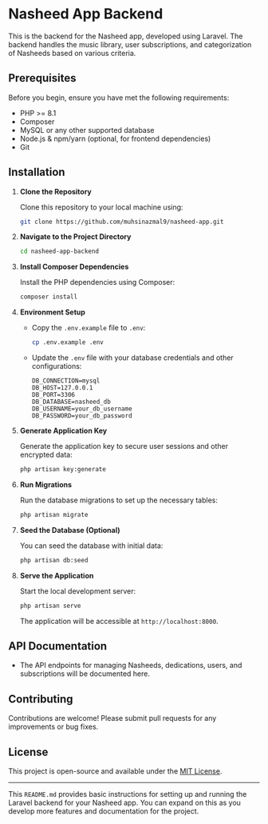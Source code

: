 # Nasheed App Backend

This is the backend for the Nasheed app, developed using Laravel. The backend handles the music library, user subscriptions, and categorization of Nasheeds based on various criteria.

## Prerequisites

Before you begin, ensure you have met the following requirements:

- PHP >= 8.1
- Composer
- MySQL or any other supported database
- Node.js & npm/yarn (optional, for frontend dependencies)
- Git

## Installation

1. **Clone the Repository**

   Clone this repository to your local machine using:

   ```bash
   git clone https://github.com/muhsinazmal9/nasheed-app.git
   ```

2. **Navigate to the Project Directory**

   ```bash
   cd nasheed-app-backend
   ```

3. **Install Composer Dependencies**

   Install the PHP dependencies using Composer:

   ```bash
   composer install
   ```

4. **Environment Setup**

   - Copy the `.env.example` file to `.env`:

     ```bash
     cp .env.example .env
     ```

   - Update the `.env` file with your database credentials and other configurations:

     ```plaintext
     DB_CONNECTION=mysql
     DB_HOST=127.0.0.1
     DB_PORT=3306
     DB_DATABASE=nasheed_db
     DB_USERNAME=your_db_username
     DB_PASSWORD=your_db_password
     ```

5. **Generate Application Key**

   Generate the application key to secure user sessions and other encrypted data:

   ```bash
   php artisan key:generate
   ```

6. **Run Migrations**

   Run the database migrations to set up the necessary tables:

   ```bash
   php artisan migrate
   ```

7. **Seed the Database (Optional)**

   You can seed the database with initial data:

   ```bash
   php artisan db:seed
   ```

8. **Serve the Application**

   Start the local development server:

   ```bash
   php artisan serve
   ```

   The application will be accessible at `http://localhost:8000`.

## API Documentation

- The API endpoints for managing Nasheeds, dedications, users, and subscriptions will be documented here.

## Contributing

Contributions are welcome! Please submit pull requests for any improvements or bug fixes.

## License

This project is open-source and available under the [MIT License](LICENSE).

---

This `README.md` provides basic instructions for setting up and running the Laravel backend for your Nasheed app. You can expand on this as you develop more features and documentation for the project.
